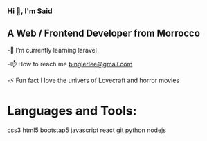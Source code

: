 ### Hi 👋, I'm Said
## A Web / Frontend Developer from Morrocco 

-🌱 I’m currently learning laravel

-📫 How to reach me binglerlee@gmail.com

-⚡ Fun fact I love the univers of Lovecraft and horror movies

# Languages and Tools:
css3 html5 bootstap5 javascript react git python nodejs 
